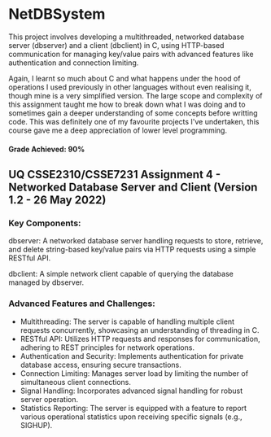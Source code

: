 # NetDBSystem
 This project involves developing a multithreaded, networked database server (dbserver) and a client (dbclient) in C, using HTTP-based communication for managing key/value pairs with advanced features like authentication and connection limiting.

Again, I learnt so much about C and what happens under the hood of operations I used previously in other languages without even realising it, though mine is a very simplified version. The large scope and complexity of this assignment taught me how to break down what I was doing and to sometimes gain a deeper understanding of some concepts before writting code. This was definitely one of my favourite projects I've undertaken, this course gave me a deep appreciation of lower level programming.

#### Grade Achieved: 90%

## UQ CSSE2310/CSSE7231 Assignment 4 - Networked Database Server and Client (Version 1.2 - 26 May 2022)

### Key Components:

dbserver: A networked database server handling requests to store, retrieve, and delete string-based key/value pairs via HTTP requests using a simple RESTful API.

dbclient: A simple network client capable of querying the database managed by dbserver.

### Advanced Features and Challenges:
- Multithreading: The server is capable of handling multiple client requests concurrently, showcasing an understanding of threading in C.
- RESTful API: Utilizes HTTP requests and responses for communication, adhering to REST principles for network operations.
- Authentication and Security: Implements authentication for private database access, ensuring secure transactions.
- Connection Limiting: Manages server load by limiting the number of simultaneous client connections.
- Signal Handling: Incorporates advanced signal handling for robust server operation.
- Statistics Reporting: The server is equipped with a feature to report various operational statistics upon receiving specific signals (e.g., SIGHUP).
